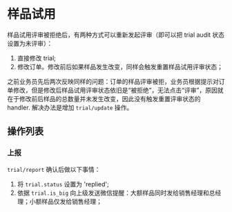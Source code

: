 # 样品试用

样品试用评审被拒绝后，有两种方式可以重新发起评审（即可以把 trial audit 状态设置为未评审）：

1. 直接修改 trial;
2. 修改订单。修改前后如果样品发生改变，同样会触发重置样品试用评审状态；

之前业务员先后两次反映同样的问题：订单的样品评审被拒，业务员根据提示对订单修改，但是修改后样品试用评审状态依旧是“被拒绝”，无法点击“评审”，原因就在于修改前后样品的总数量并未发生改变，因此没有触发重置评审状态的 handler. 解决办法是增加 `trial/update` 操作。

操作列表
--------------------------------------------------------------------------

### 上报

`trial/report` 确认后做以下事情：

1. 将 `trial.status` 设置为 'replied';
2. 依据 `trial.is_big` 向上级发送微信提醒：大额样品同时发给销售经理和总经理；小额样品仅发给销售经理；
